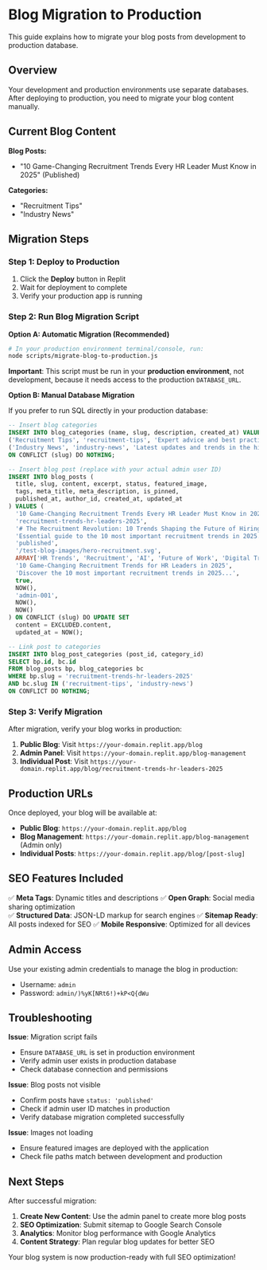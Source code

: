 # Blog Migration to Production

This guide explains how to migrate your blog posts from development to production database.

## Overview

Your development and production environments use separate databases. After deploying to production, you need to migrate your blog content manually.

## Current Blog Content

**Blog Posts:**
- "10 Game-Changing Recruitment Trends Every HR Leader Must Know in 2025" (Published)

**Categories:**
- "Recruitment Tips" 
- "Industry News"

## Migration Steps

### Step 1: Deploy to Production
1. Click the **Deploy** button in Replit
2. Wait for deployment to complete
3. Verify your production app is running

### Step 2: Run Blog Migration Script

**Option A: Automatic Migration (Recommended)**
```bash
# In your production environment terminal/console, run:
node scripts/migrate-blog-to-production.js
```

**Important**: This script must be run in your **production environment**, not development, because it needs access to the production `DATABASE_URL`.

**Option B: Manual Database Migration**

If you prefer to run SQL directly in your production database:

```sql
-- Insert blog categories
INSERT INTO blog_categories (name, slug, description, created_at) VALUES
('Recruitment Tips', 'recruitment-tips', 'Expert advice and best practices for successful recruitment', NOW()),
('Industry News', 'industry-news', 'Latest updates and trends in the hiring industry', NOW())
ON CONFLICT (slug) DO NOTHING;

-- Insert blog post (replace with your actual admin user ID)
INSERT INTO blog_posts (
  title, slug, content, excerpt, status, featured_image, 
  tags, meta_title, meta_description, is_pinned, 
  published_at, author_id, created_at, updated_at
) VALUES (
  '10 Game-Changing Recruitment Trends Every HR Leader Must Know in 2025',
  'recruitment-trends-hr-leaders-2025',
  '# The Recruitment Revolution: 10 Trends Shaping the Future of Hiring...',
  'Essential guide to the 10 most important recruitment trends in 2025...',
  'published',
  '/test-blog-images/hero-recruitment.svg',
  ARRAY['HR Trends', 'Recruitment', 'AI', 'Future of Work', 'Digital Transformation', 'Talent Acquisition', 'HR Technology'],
  '10 Game-Changing Recruitment Trends for HR Leaders in 2025',
  'Discover the 10 most important recruitment trends in 2025...',
  true,
  NOW(),
  'admin-001',
  NOW(),
  NOW()
) ON CONFLICT (slug) DO UPDATE SET
  content = EXCLUDED.content,
  updated_at = NOW();

-- Link post to categories
INSERT INTO blog_post_categories (post_id, category_id)
SELECT bp.id, bc.id 
FROM blog_posts bp, blog_categories bc 
WHERE bp.slug = 'recruitment-trends-hr-leaders-2025' 
AND bc.slug IN ('recruitment-tips', 'industry-news')
ON CONFLICT DO NOTHING;
```

### Step 3: Verify Migration

After migration, verify your blog works in production:

1. **Public Blog**: Visit `https://your-domain.replit.app/blog`
2. **Admin Panel**: Visit `https://your-domain.replit.app/blog-management`
3. **Individual Post**: Visit `https://your-domain.replit.app/blog/recruitment-trends-hr-leaders-2025`

## Production URLs

Once deployed, your blog will be available at:

- **Public Blog**: `https://your-domain.replit.app/blog`
- **Blog Management**: `https://your-domain.replit.app/blog-management` (Admin only)
- **Individual Posts**: `https://your-domain.replit.app/blog/[post-slug]`

## SEO Features Included

✅ **Meta Tags**: Dynamic titles and descriptions
✅ **Open Graph**: Social media sharing optimization  
✅ **Structured Data**: JSON-LD markup for search engines
✅ **Sitemap Ready**: All posts indexed for SEO
✅ **Mobile Responsive**: Optimized for all devices

## Admin Access

Use your existing admin credentials to manage the blog in production:
- Username: `admin`
- Password: `admin/)%yK[NRt6!)+kP<Q{dWu`

## Troubleshooting

**Issue**: Migration script fails
- Ensure `DATABASE_URL` is set in production environment
- Verify admin user exists in production database
- Check database connection and permissions

**Issue**: Blog posts not visible
- Confirm posts have `status: 'published'`
- Check if admin user ID matches in production
- Verify database migration completed successfully

**Issue**: Images not loading
- Ensure featured images are deployed with the application
- Check file paths match between development and production

## Next Steps

After successful migration:

1. **Create New Content**: Use the admin panel to create more blog posts
2. **SEO Optimization**: Submit sitemap to Google Search Console
3. **Analytics**: Monitor blog performance with Google Analytics
4. **Content Strategy**: Plan regular blog updates for better SEO

Your blog system is now production-ready with full SEO optimization!